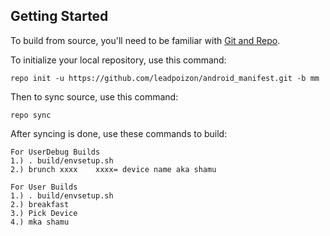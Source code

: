 Getting Started
---------------

To build from source, you'll need to be familiar with
[Git and Repo](http://source.android.com/download/using-repo).


To initialize your local repository, use this command:

	repo init -u https://github.com/leadpoizon/android_manifest.git -b mm

Then to sync source, use this command:

	repo sync

After syncing is done, use these commands to build:

    For UserDebug Builds
    1.) . build/envsetup.sh
    2.) brunch xxxx    xxxx= device name aka shamu

    For User Builds
    1.) . build/envsetup.sh
    2.) breakfast
    3.) Pick Device
    4.) mka shamu
